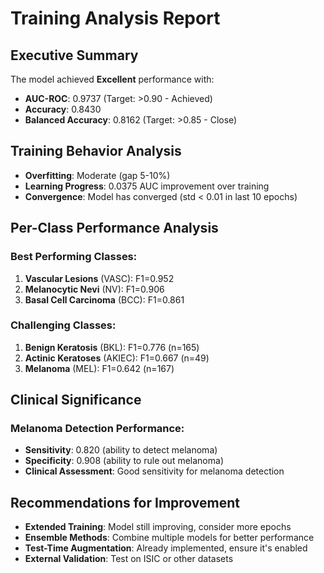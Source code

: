 # Training Analysis Report
## Executive Summary
The model achieved **Excellent** performance with:
- **AUC-ROC**: 0.9737 (Target: >0.90 - Achieved)
- **Accuracy**: 0.8430
- **Balanced Accuracy**: 0.8162 (Target: >0.85 - Close)

## Training Behavior Analysis
- **Overfitting**: Moderate (gap 5-10%)
- **Learning Progress**: 0.0375 AUC improvement over training
- **Convergence**: Model has converged (std < 0.01 in last 10 epochs)

## Per-Class Performance Analysis
### Best Performing Classes:
1. **Vascular Lesions** (VASC): F1=0.952
1. **Melanocytic Nevi** (NV): F1=0.906
1. **Basal Cell Carcinoma** (BCC): F1=0.861

### Challenging Classes:
1. **Benign Keratosis** (BKL): F1=0.776 (n=165)
1. **Actinic Keratoses** (AKIEC): F1=0.667 (n=49)
1. **Melanoma** (MEL): F1=0.642 (n=167)

## Clinical Significance
### Melanoma Detection Performance:
- **Sensitivity**: 0.820 (ability to detect melanoma)
- **Specificity**: 0.908 (ability to rule out melanoma)
- **Clinical Assessment**: Good sensitivity for melanoma detection

## Recommendations for Improvement
- **Extended Training**: Model still improving, consider more epochs
- **Ensemble Methods**: Combine multiple models for better performance
- **Test-Time Augmentation**: Already implemented, ensure it's enabled
- **External Validation**: Test on ISIC or other datasets
